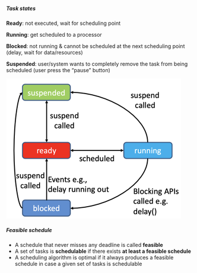 ##### Task states

**Ready**: not executed, wait for scheduling point

**Running**: get scheduled to a processor

**Blocked**: not running & cannot be scheduled at the next scheduling point (delay, wait for data/resources)

**Suspended**: user/system wants to completely remove the task from being scheduled (user press the “pause” button)

<img src="Chapter%202.assets/image-20200606214558997.png" alt="image-20200606214558997" style="zoom:50%;" />





##### Feasible schedule
- A  schedule that never misses any deadline is called **feasible** 
- A set of tasks is **schedulable** if there exists **at least a feasible schedule** 
- A scheduling algorithm is optimal if it always produces a feasible schedule in case a given set of tasks is schedulable

